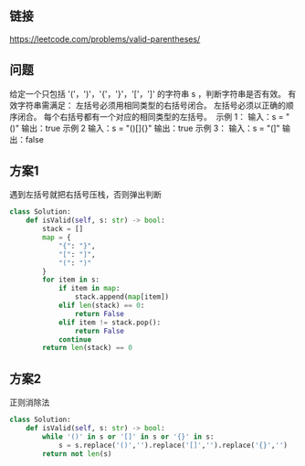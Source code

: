 ## 链接

https://leetcode.com/problems/valid-parentheses/

## 问题

给定一个只包括 '('，')'，'{'，'}'，'['，']' 的字符串 s ，判断字符串是否有效。
有效字符串需满足：
左括号必须用相同类型的右括号闭合。
左括号必须以正确的顺序闭合。
每个右括号都有一个对应的相同类型的左括号。 
示例 1：
输入：s = "()"
输出：true
示例 2
输入：s = "()[]{}"
输出：true
示例 3：
输入：s = "(]"
输出：false

## 方案1

遇到左括号就把右括号压栈，否则弹出判断

```python
class Solution:
    def isValid(self, s: str) -> bool:
        stack = []
        map = {
            "{": "}",
            "[": "]",
            "(": ")"
        }
        for item in s:
            if item in map:
                stack.append(map[item])
            elif len(stack) == 0:
                return False
            elif item != stack.pop():
                return False
            continue
        return len(stack) == 0
```

## 方案2

正则消除法

```python
class Solution:
    def isValid(self, s: str) -> bool:
        while '()' in s or '[]' in s or '{}' in s:
            s = s.replace('()','').replace('[]','').replace('{}','')
        return not len(s)
```


